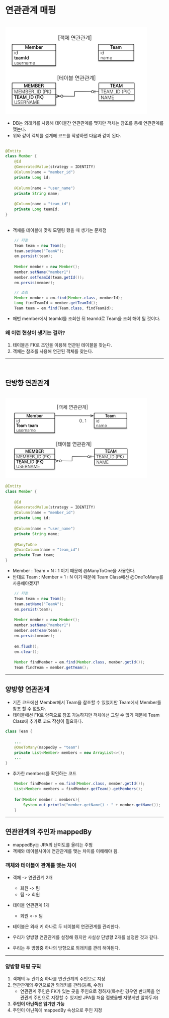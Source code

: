 # 연관관계 매핑
<br>
<img src="./img/DB에 맞춰 객체설계.png" width="450px">

- DB는 외래키를 사용해 테이블간 연관관계를 맺지만 객체는 참조를 통해 연관관계를 맺는다.
- 위와 같이 객체를 설계해 코드를 작성하면 다음과 같이 된다.

```java

@Entity
class Member {
    @Id
    @GeneratedValue(strategy = IDENTITY)
    @Column(name = "member_id")
    private Long id;

    @Column(name = "user_name")
    private String name;

    @Column(name = "team_id")
    private Long teamId;
}
    
```

- 객체를 테이블에 맞춰 모델링 했을 때 생기는 문제점

```java
    // 저장
    Team team = new Team();
    team.setName("TeamA");
    em.persist(team);

    Member member = new Member();
    member.setName("member1")
    member.setTeamId(team.getId());
    em.persis(member);
```

```java
    // 조회
    Member member = em.find(Member.class, memberId);
    Long findTeamId = member.getTeamId();
    Team team = em.find(Team.class, findTeamId);
```

- 매번 member에서 teamId를 조회한 뒤 teamId로 Team을 조회 해야 될 것이다.

### 왜 이런 현상이 생기는 걸까?
1. 테이블은 FK로 조인을 이용해 연관된 테이블을 찾는다.
2. 객체는 참조를 사용해 연관된 객체를 찾는다.
---
<br>

## 단방향 연관관계
<br>
<img src="./img/객체 연관관례를 사용.png" width="450px">

```java
@Entity
class Member {

    @Id
    @GeneratedValue(strategy = IDENTITY)
    @Column(name = "member_id")
    private Long id;

    @Column(name = "user_name")
    private String name;

    @ManyToOne
    @JoinColumn(name = "team_id")
    private Team team;
}
```

- Member : Team = N : 1 이기 때문에 @ManyToOne을 사용한다.
- 반대로 Team : Member = 1 : N 이기 때문에 Team Class에선 @OneToMany를 사용해야겠지?

```java
    // 저장
    Team team = new Team();
    team.setName("TeamA");
    em.persist(team);

    Member member = new Member();
    member.setName("member1")
    member.setTeam(team);
    em.persis(member);

    em.flush();
    em.clear();

    Member findMember = em.find(Member.class, member.getId());
    Team findTeam = member.getTeam();
```
---

## 양방향 연관관계

- 기존 코드에선 Member에서 Team을 참조할 수 있었지만 Team에서 Member를 참조 할 수 없었다.
- 테이블에선 FK로 양쪽으로 참조 가능하지만 객체에선 그럴 수 없기 때문에 Team Class에 추가로 코드 작성이 필요하다.

```java
class Team {

    ...
    @OneToMany(mappedBy = "team")
    private List<Member> members = new ArrayList<>();
    ...
}
```

- 추가한 members를 확인하는 코드
```java
    Member findMember = em.find(Member.class, member.getId());
    List<Member> members = findMember.getTeam().getMembers();

    for(Member member : members){
        System.out.println("member.getName() : " + member.getName());
    }
```

---
## 연관관계의 주인과 mappedBy
- mappedBy는 JPA의 난이도를 올리는 주범
- 객체와 테이블사이에 연관관계를 맺는 차이를 이해해야 됨.

### 객체와 테이블이 관계를 맺는 차이
- 객체 -> 연관관계 2개
    - 회원 -> 팀
    - 팀 -> 회원
- 테이블 연관관계 1개
    - 회원 <-> 팀

- 테이블은 외래 키 하나로 두 테이블의 연관관계를 관리한다.
- 우리가 양방향 연관관계를 설정해 줬지만 사실상 단방향 2개를 설정한 것과 같다.

- 우리는 두 방향중 하나의 방향으로 외래키를 관리 해야된다.
---
### 양방향 매핑 규칙
1. 객체의 두 관계중 하나를 연관관계의 주인으로 지정
2. 연관관계의 주인으로만 외래키를 관리(등록, 수정)
    - 연관관계 주인은 FK가 있는 곳을 주인으로 정하자(특수한 경우엔 반대쪽을 연관관계 주인으로 지정할 수 있지만 JPA를 처음 접했을땐 저렇게만 알아두자)
3. <b>주인이 아닌쪽은 읽기만 가능</b>
4. 주인이 아닌쪽에 mappedBy 속성으로 주인 지정